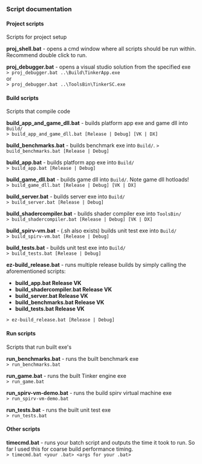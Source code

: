 ### Script documentation

#### Project scripts
Scripts for project setup

<b>proj_shell.bat</b> - opens a cmd window where all scripts should be run within. Recommend double click to run.  

<b>proj_debugger.bat</b> - opens a visual studio solution from the specified exe  
<code>> proj_debugger.bat ..\Build\TinkerApp.exe </code>  
or  
<code>> proj_debugger.bat ..\ToolsBin\TinkerSC.exe </code>  

#### Build scripts
Scripts that compile code

<b>build_app_and_game_dll.bat</b> - builds platform app exe and game dll into <code>Build/</code>  
<code>> build_app_and_game_dll.bat [Release | Debug] [VK | DX] </code>  

<b>build_benchmarks.bat</b> - builds benchmark exe into <code>Build/</code>.
<code>> build_benchmarks.bat [Release | Debug] </code>  

<b>build_app.bat</b> - builds platform app exe into <code>Build/</code>  
<code>> build_app.bat [Release | Debug] </code>  

<b>build_game_dll.bat</b> - builds game dll into <code>Build/</code>. Note game dll hotloads!  
<code>> build_game_dll.bat [Release | Debug] [VK | DX] </code>  

<b>build_server.bat</b> - builds server exe into <code>Build/</code>  
<code>> build_server.bat [Release | Debug] </code>  

<b>build_shadercompiler.bat</b> - builds shader compiler exe into <code>ToolsBin/</code>  
<code>> build_shadercompiler.bat [Release | Debug] [VK | DX] </code>  

<b>build_spirv-vm.bat</b> - (.sh also exists) builds unit test exe into <code>Build/</code>  
<code>> build_spirv-vm.bat [Release | Debug] </code>  

<b>build_tests.bat</b> - builds unit test exe into <code>Build/</code>  
<code>> build_tests.bat [Release | Debug] </code>  

<b>ez-build_release.bat</b> - runs multiple release builds by simply calling the aforementioned scripts:  
* <b>build_app.bat Release VK </b>
* <b>build_shadercompiler.bat Release VK</b>
* <b>build_server.bat Release VK</b>
* <b>build_benchmarks.bat Release VK</b>
* <b>build_tests.bat Release VK</b>

<code>> ez-build_release.bat [Release | Debug] </code>  

#### Run scripts
Scripts that run built exe's

<b>run_benchmarks.bat</b> - runs the built benchmark exe  
<code>> run_benchmarks.bat </code>  

<b>run_game.bat</b> - runs the built Tinker engine exe  
<code>> run_game.bat </code>  

<b>run_spirv-vm-demo.bat</b> - runs the build spirv virtual machine exe  
<code>> run_spirv-vm-demo.bat </code>  

<b>run_tests.bat</b> - runs the built unit test exe  
<code>> run_tests.bat </code>  

#### Other scripts
<b>timecmd.bat</b> - runs your batch script and outputs the time it took to run. So far I used this for coarse build performance timing.  
<code>> timecmd.bat <your .bat> <args for your .bat> </code>  
